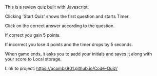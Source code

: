 This is a review quiz built with Javascript.

Clicking 'Start Quiz' shows the first question and starts Timer.

Click on the correct answer according to the question.

If correct you gain 5 points.

If incorrect you lose 4 points and the timer drops by 5 seconds.

When game ends, it asks you to aadd your initials and saves it along with your score to  Local storage.

Link to project: https://acombs801.github.io/Code-Quiz/
